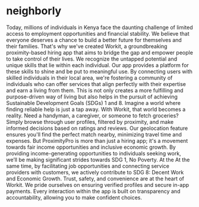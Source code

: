 # neighborly

Today, millions of individuals in Kenya face the daunting challenge of limited access to
employment opportunities and financial stability. We believe that everyone deserves a chance
to build a better future for themselves and their families. That's why we've created Workit, a
groundbreaking proximity-based hiring app that aims to bridge the gap and empower people to
take control of their lives.
We recognize the untapped potential and unique skills that lie within each individual. Our app
provides a platform for these skills to shine and be put to meaningful use. By connecting users
with skilled individuals in their local area, we're fostering a community of individuals who can
offer services that align perfectly with their expertise and earn a living from them. This is not only
creates a more fulfilling and purpose-driven way of living but also helps in the pursuit of
achieving Sustainable Development Goals (SDGs) 1 and 8.
Imagine a world where finding reliable help is just a tap away. With Workit, that world becomes a
reality. Need a handyman, a caregiver, or someone to fetch groceries? Simply browse through
user profiles, filtered by proximity, and make informed decisions based on ratings and reviews.
Our geolocation feature ensures you'll find the perfect match nearby, minimizing travel time and
expenses.
But ProximityPro is more than just a hiring app; it's a movement towards fair income
opportunities and inclusive economic growth. By providing income-generating opportunities to
individuals seeking work, we’ll be making significant strides towards SDG 1, No Poverty. At the
At the same time, by facilitating job opportunities and connecting service providers with customers, we
actively contribute to SDG 8: Decent Work and Economic Growth.
Trust, safety, and convenience are at the heart of Workit. We pride ourselves on ensuring
verified profiles and secure in-app payments. Every interaction within the app is built on
transparency and accountability, allowing you to make confident choices.
